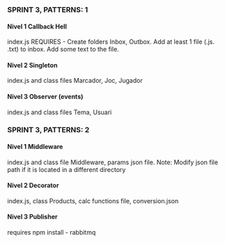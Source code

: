 ### SPRINT 3, PATTERNS:  1
#### Nivel 1 Callback Hell
index.js REQUIRES - Create folders Inbox, Outbox. Add at least 1 file (.js. .txt) to inbox. Add some text to the file.  
####  Nivel 2 Singleton
index.js and class files Marcador, Joc, Jugador
####  Nivel 3 Observer (events)
index.js and class files Tema, Usuari 
### SPRINT 3, PATTERNS:  2
#### Nivel 1 Middleware
index.js and class file Middleware, params json file. Note: Modify json file path if it is located in a different directory
####  Nivel 2 Decorator
index.js, class Products, calc functions file, conversion.json 
####  Nivel 3 Publisher 
requires npm install - rabbitmq 
